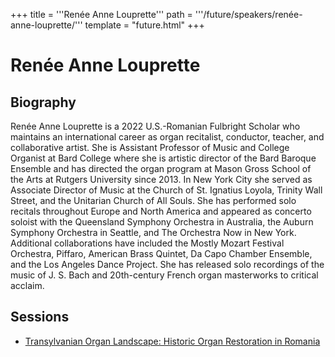 +++
title = '''Renée Anne Louprette'''
path = '''/future/speakers/renée-anne-louprette/'''
template = "future.html"
+++

<h1>Renée Anne Louprette</h1>
<h2>Biography</h2>
<p>Renée Anne Louprette is a 2022 U.S.-Romanian Fulbright Scholar who maintains an international career as organ recitalist, conductor, teacher, and collaborative artist. She is Assistant Professor of Music and College Organist at Bard College where she is artistic director of the Bard Baroque Ensemble and has directed the organ program at Mason Gross School of the Arts at Rutgers University since 2013. In New York City she served as Associate Director of Music at the Church of St. Ignatius Loyola, Trinity Wall Street, and the Unitarian Church of All Souls. She has performed solo recitals throughout Europe and North America and appeared as concerto soloist with the Queensland Symphony Orchestra in Australia, the Auburn Symphony Orchestra in Seattle, and The Orchestra Now in New York. Additional collaborations have included the Mostly Mozart Festival Orchestra, Piffaro, American Brass Quintet, Da Capo Chamber Ensemble, and the Los Angeles Dance Project. She has released solo recordings of the music of J. S. Bach and 20th-century French organ masterworks to critical acclaim.</p>
<h2>Sessions</h2>
<ul><li><a href="/future/sessions/transylvanian-organ-landscape-historic-organ-restoration-in-romania/">Transylvanian Organ Landscape: Historic Organ Restoration in Romania</a></li>

